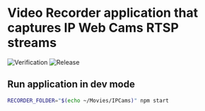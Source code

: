# Video Recorder application that captures IP Web Cams RTSP streams

![Verification](https://github.com/boonya/meteor-ip-cam-recorder/workflows/Verification/badge.svg)
![Release](https://github.com/boonya/meteor-ip-cam-recorder/workflows/Build%20and%20release%20bundle%20and%20docker%20image/badge.svg)

## Run application in dev mode

```sh
RECORDER_FOLDER="$(echo ~/Movies/IPCams)" npm start
```
